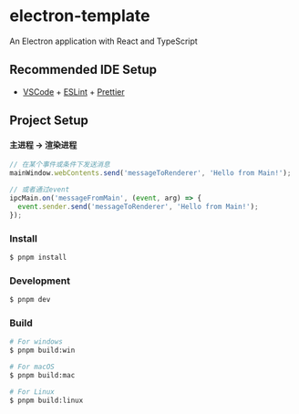 # electron-template

An Electron application with React and TypeScript

## Recommended IDE Setup

- [VSCode](https://code.visualstudio.com/) + [ESLint](https://marketplace.visualstudio.com/items?itemName=dbaeumer.vscode-eslint) + [Prettier](https://marketplace.visualstudio.com/items?itemName=esbenp.prettier-vscode)

## Project Setup


#### 主进程 -> 渲染进程
```js
// 在某个事件或条件下发送消息
mainWindow.webContents.send('messageToRenderer', 'Hello from Main!');

// 或者通过event
ipcMain.on('messageFromMain', (event, arg) => {
  event.sender.send('messageToRenderer', 'Hello from Main!');
});
```



### Install

```bash
$ pnpm install
```

### Development

```bash
$ pnpm dev
```

### Build

```bash
# For windows
$ pnpm build:win

# For macOS
$ pnpm build:mac

# For Linux
$ pnpm build:linux
```
